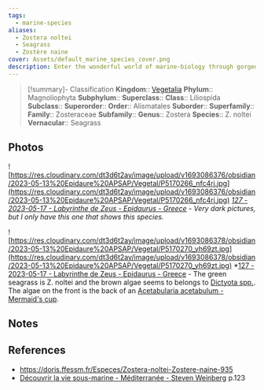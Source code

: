 ```yaml
---
tags:
  - marine-species
aliases:
  - Zostera noltei
  - Seagrass
  - Zostère naine
cover: Assets/default_marine_species_cover.png
description: Enter the wonderful world of marine-biology through gorgeous underwater pictures of marine animals and photosynthetic organisms.
---
```

> [!summary]- Classification
**Kingdom**:: [Vegetalia](Vegetalia.md)
**Phylum**:: Magnoliophyta
**Subphylum**::
**Superclass**::
**Class**:: Liliospida
**Subclass**::
**Superorder**::
**Order**:: Alismatales
**Suborder**::
**Superfamily**::
**Family**:: Zosteraceae
**Subfamily**::
**Genus**:: Zostera
**Species**:: Z. noltei
**Vernacular**:: Seagrass

## Photos
![https://res.cloudinary.com/dt3d6t2ay/image/upload/v1693086376/obsidian/2023-05-13%20Epidaure%20APSAP/Vegetal/P5170266_nfc4rj.jpg](https://res.cloudinary.com/dt3d6t2ay/image/upload/v1693086376/obsidian/2023-05-13%20Epidaure%20APSAP/Vegetal/P5170266_nfc4rj.jpg)
*[127 - 2023-05-17 - Labyrinthe de Zeus - Epidaurus - Greece](127%20-%202023-05-17%20-%20Labyrinthe%20de%20Zeus%20-%20Epidaurus%20-%20Greece.md) - Very dark pictures, but I only have this one that shows this species.*

![https://res.cloudinary.com/dt3d6t2ay/image/upload/v1693086378/obsidian/2023-05-13%20Epidaure%20APSAP/Vegetal/P5170270_yh69zt.jpg](https://res.cloudinary.com/dt3d6t2ay/image/upload/v1693086378/obsidian/2023-05-13%20Epidaure%20APSAP/Vegetal/P5170270_yh69zt.jpg)
*[127 - 2023-05-17 - Labyrinthe de Zeus - Epidaurus - Greece](127%20-%202023-05-17%20-%20Labyrinthe%20de%20Zeus%20-%20Epidaurus%20-%20Greece.md) - The green seagrass is Z. noltei and the brown algae seems to belongs to [Dictyota spp.](Dictyota%20spp..md). The algae on the front is the back of an [Acetabularia acetabulum - Mermaid's cup](Acetabularia%20acetabulum%20-%20Mermaid's%20cup.md).

## Notes

## References
- https://doris.ffessm.fr/Especes/Zostera-noltei-Zostere-naine-935
- [Découvrir la vie sous-marine - Méditerranée - Steven Weinberg](Découvrir%20la%20vie%20sous-marine%20-%20Méditerranée%20-%20Steven%20Weinberg.md) p.123
